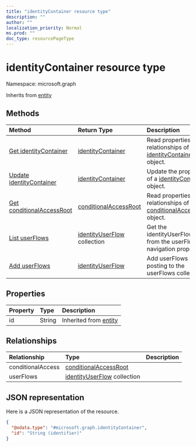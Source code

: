 ```yaml
---
title: "identityContainer resource type"
description: ""
author: ""
localization_priority: Normal
ms.prod: ""
doc_type: resourcePageType
---
```


# identityContainer resource type


Namespace: microsoft.graph




Inherits from [entity](../resources/entity.md)

## Methods
|Method|Return Type|Description|
|:---|:---|:---|
|[Get identityContainer](../api/identitycontainer-get.md)|[identityContainer](../resources/identitycontainer.md)|Read properties and relationships of the [identityContainer](../resources/identitycontainer.md) object.|
|[Update identityContainer](../api/identitycontainer-update.md)|[identityContainer](../resources/identitycontainer.md)|Update the properties of a [identityContainer](../resources/identitycontainer.md) object.|
|[Get conditionalAccessRoot](../api/conditionalaccessroot-get.md)|[conditionalAccessRoot](../resources/conditionalaccessroot.md)|Read properties and relationships of the [conditionalAccessRoot](../resources/conditionalaccessroot.md) object.|
|[List userFlows](../api/identitycontainer-list-userflows.md)|[identityUserFlow](../resources/identityuserflow.md) collection|Get the identityUserFlows from the userFlows navigation property.|
|[Add userFlows](../api/identitycontainer-post-userflows.md)|[identityUserFlow](../resources/identityuserflow.md)|Add userFlows by posting to the userFlows collection.|

## Properties
|Property|Type|Description|
|:---|:---|:---|
|id|String| Inherited from [entity](../resources/entity.md)|

## Relationships
|Relationship|Type|Description|
|:---|:---|:---|
|conditionalAccess|[conditionalAccessRoot](../resources/conditionalaccessroot.md)||
|userFlows|[identityUserFlow](../resources/identityuserflow.md) collection||

## JSON representation
Here is a JSON representation of the resource.
<!-- {
  "blockType": "resource",
  "keyProperty": "id",
  "@odata.type": "microsoft.graph.identityContainer",
  "baseType": "microsoft.graph.entity",
  "openType": false
}
-->
``` json
{
  "@odata.type": "#microsoft.graph.identityContainer",
  "id": "String (identifier)"
}
```

